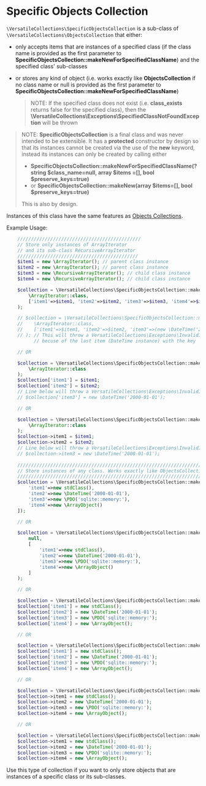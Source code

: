 # Specific Objects Collection

`\VersatileCollections\SpecificObjectsCollection` is a sub-class of `\VersatileCollections\ObjectsCollection`
 that either:
  * only accepts items that are instances of a specified class (if the class name is provided as the first parameter to **SpecificObjectsCollection::makeNewForSpecifiedClassName**) and the specified class' sub-classes
  * or stores any kind of object (i.e. works exactly like **ObjectsCollection** if no class name or null is provided as the first parameter to **SpecificObjectsCollection::makeNewForSpecifiedClassName**) 

    > NOTE: If the specified class does not exist (i.e. **class_exists** returns false for the specified class), then the **\VersatileCollections\Exceptions\SpecifiedClassNotFoundException** will be thrown

> NOTE: **SpecificObjectsCollection** is a final class and was never intended to be extensible. It has a **protected** constructor by design so that its instances cannot be created via the use of the **new** keyword, 
instead its instances can only be created by calling either 
>   * **SpecificObjectsCollection::makeNewForSpecifiedClassName(?string $class_name=null, array $items =[], bool $preserve_keys=true)** 
>   * or **SpecificObjectsCollection::makeNew(array $items=[], bool $preserve_keys=true)**
> 
> This is also by design.

Instances of this class have the same features as [Objects Collections](ObjectsCollections.md).

Example Usage:

```php
    /////////////////////////////////////////////
    // Store only instances of ArrayIterator 
    // and its sub-class RecursiveArrayIterator
    ////////////////////////////////////////////
    $item1 = new \ArrayIterator(); // parent class instance
    $item2 = new \ArrayIterator(); // parent class instance
    $item3 = new \RecursiveArrayIterator(); // child class instance
    $item4 = new \RecursiveArrayIterator(); // child class instance

    $collection = \VersatileCollections\SpecificObjectsCollection::makeNewForSpecifiedClassName(
        \ArrayIterator::class, 
        ['item1'=>$item1, 'item2'=>$item2, 'item3'=>$item3, 'item4'=>$item4]
    );

    // $collection = \VersatileCollections\SpecificObjectsCollection::makeNewForSpecifiedClassName(
    //    \ArrayIterator::class, 
    //    ['item1'=>$item1, 'item2'=>$item2, 'item3'=>(new \DateTime('2000-01-01'))]
    // ); // This will throw a VersatileCollections\Exceptions\InvalidItemException 
          // becuse of the last item (DateTime instance) with the key `item3`

    // OR

    $collection = \VersatileCollections\SpecificObjectsCollection::makeNewForSpecifiedClassName(
        \ArrayIterator::class
    );
    $collection['item1'] = $item1;
    $collection['item2'] = $item2;
    // Line below will throw a VersatileCollections\Exceptions\InvalidItemException
    // $collection['item3'] = new \DateTime('2000-01-01');

    // OR

    $collection = \VersatileCollections\SpecificObjectsCollection::makeNewForSpecifiedClassName(
        \ArrayIterator::class
    );
    $collection->item1 = $item1;
    $collection->item2 = $item2;
    // Line below will throw a VersatileCollections\Exceptions\InvalidItemException
    // $collection->item3 = new \DateTime('2000-01-01');
    
    //////////////////////////////////////////////////////////////////////
    // Store instances of any class. Works exactly like ObjectsCollection
    //////////////////////////////////////////////////////////////////////
    $collection = \VersatileCollections\SpecificObjectsCollection::makeNew([
        'item1'=>new stdClass(), 
        'item2'=>new \DateTime('2000-01-01'), 
        'item3'=>new \PDO('sqlite::memory:'), 
        'item4'=>new \ArrayObject()
    ]);

    // OR

    $collection = \VersatileCollections\SpecificObjectsCollection::makeNewForSpecifiedClassName(
        null,    
        [
            'item1'=>new stdClass(), 
            'item2'=>new \DateTime('2000-01-01'), 
            'item3'=>new \PDO('sqlite::memory:'), 
            'item4'=>new \ArrayObject()
        ]
    );

    // OR

    $collection = \VersatileCollections\SpecificObjectsCollection::makeNew();
    $collection['item1'] = new stdClass();
    $collection['item2'] = new \DateTime('2000-01-01');
    $collection['item3'] = new \PDO('sqlite::memory:');
    $collection['item4'] = new \ArrayObject();

    // OR

    $collection = \VersatileCollections\SpecificObjectsCollection::makeNewForSpecifiedClassName();
    $collection['item1'] = new stdClass();
    $collection['item2'] = new \DateTime('2000-01-01');
    $collection['item3'] = new \PDO('sqlite::memory:');
    $collection['item4'] = new \ArrayObject();

    // OR

    $collection = \VersatileCollections\SpecificObjectsCollection::makeNew();
    $collection->item1 = new stdClass();
    $collection->item2 = new \DateTime('2000-01-01');
    $collection->item3 = new \PDO('sqlite::memory:');
    $collection->item4 = new \ArrayObject();

    // OR

    $collection = \VersatileCollections\SpecificObjectsCollection::makeNewForSpecifiedClassName();
    $collection->item1 = new stdClass();
    $collection->item2 = new \DateTime('2000-01-01');
    $collection->item3 = new \PDO('sqlite::memory:');
    $collection->item4 = new \ArrayObject();
```

Use this type of collection if you want to only store objects that are 
instances of a specific class or its sub-classes. 
